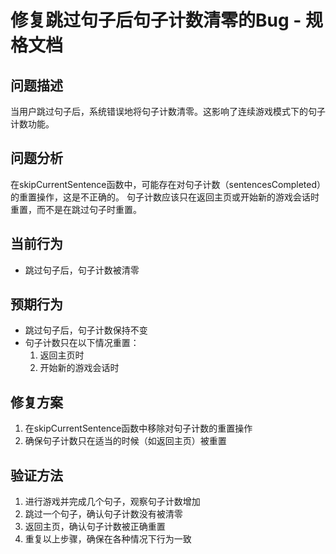 # 修复跳过句子后句子计数清零的Bug - 规格文档

## 问题描述
当用户跳过句子后，系统错误地将句子计数清零。这影响了连续游戏模式下的句子计数功能。

## 问题分析
在skipCurrentSentence函数中，可能存在对句子计数（sentencesCompleted）的重置操作，这是不正确的。
句子计数应该只在返回主页或开始新的游戏会话时重置，而不是在跳过句子时重置。

## 当前行为
- 跳过句子后，句子计数被清零

## 预期行为
- 跳过句子后，句子计数保持不变
- 句子计数只在以下情况重置：
  1. 返回主页时
  2. 开始新的游戏会话时

## 修复方案
1. 在skipCurrentSentence函数中移除对句子计数的重置操作
2. 确保句子计数只在适当的时候（如返回主页）被重置

## 验证方法
1. 进行游戏并完成几个句子，观察句子计数增加
2. 跳过一个句子，确认句子计数没有被清零
3. 返回主页，确认句子计数被正确重置
4. 重复以上步骤，确保在各种情况下行为一致